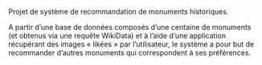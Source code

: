   Projet de système de recommandation de monuments historiques. 

  A partir d’une base de données composés d’une centaine de monuments (et obtenus via une requête WikiData) et à l’aide d’une application récupérant des images « likées » par l’utilisateur, le système a pour but de recommander d’autres monuments qui correspondent à ses préférences.
